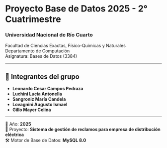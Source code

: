 # Proyecto Base de Datos 2025 - 2° Cuatrimestre

### Universidad Nacional de Río Cuarto  
Facultad de Ciencias Exactas, Físico-Químicas y Naturales  
Departamento de Computación  
Asignatura: Bases de Datos (3384)

---

## 👥 Integrantes del grupo

- **Leonardo Cesar Campos Pedraza**  
- **Luchini Lucía Antonella**  
- **Sangroniz María Candela**  
- **Lovagnini Augusto Ismael**  
- **Gillo Mayer Celina**

---

📅 Año: **2025**  
💾 Proyecto: **Sistema de gestión de reclamos para empresa de distribución eléctrica**  
🛠️ Motor de Base de Datos: **MySQL 8.0**
